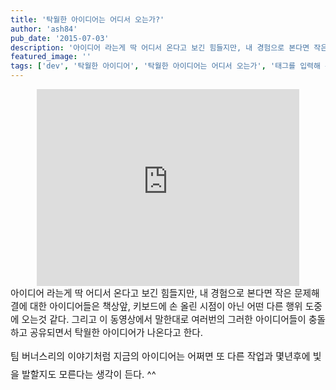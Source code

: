 ```yaml
---
title: '탁월한 아이디어는 어디서 오는가?'
author: 'ash84'
pub_date: '2015-07-03'
description: '아이디어 라는게 딱 어디서 온다고 보긴 힘들지만, 내 경험으로 본다면 작은 문제해결에 대한 아이디어들은 책상앞, 키보드에 손 올린 시점이 아닌 어떤 다른 행위 도중에 오는것 같다. 그리고 이 동영상에서 말한대로 여러번'
featured_image: ''
tags: ['dev', '탁월한 아이디어', '탁월한 아이디어는 어디서 오는가', '태그를 입력해 주세요.']
---
```



<center>  
<iframe allowfullscreen="" frameborder="0" height="315" src="http://www.youtube.com/embed/DTL7h8bEJQU" width="420"></iframe>  
</center><span style="font-size: 11pt;">아이디어 라는게 딱 어디서 온다고 보긴 힘들지만, 내 경험으로 본다면 작은 문제해결에 대한 아이디어들은 책상앞, 키보드에 손 올린 시점이 아닌 어떤 다른 행위 도중에 오는것 같다. 그리고 이 동영상에서 말한대로 여러번의 그러한 아이디어들이 충돌하고 공유되면서 탁월한 아이디어가 나온다고 한다. </span>

<span style="font-size: 11pt;">  
</span>

<span style="font-size: 15px; line-height: 29px;">팀 버너스리의 이야기처럼 지금의 아이디어는 어쩌면 또 다른 작업과 몇년후에 빛을 발할지도 모른다는 생각이 든다. ^^ </span>



